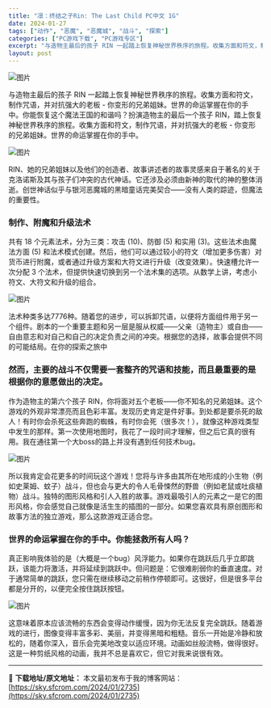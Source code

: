 ```yaml
---
title: "凛：终结之子Rin: The Last Child PC中文 1G"
date: 2024-01-27
tags: ["动作", "恶魔", "恶魔城", "战斗", "探索"]
categories: ["PC游戏下载", "PC游戏专区"]
excerpt: "与造物主最后的孩子 RIN 一起踏上恢复神秘世界秩序的旅程。收集方面和符文，制作咒语，并对抗强大的老板 - 你变形的兄弟姐妹。世界的命运掌握在你的手中。你能恢复这个魔法王国的和谐吗？扮演造物主的最后一个孩子 RIN，踏上恢复神秘世界秩序的旅程。收集方面和符文，制作咒语，并对抗强大的老板 - 你变形的&hellip;"
layout: post
---
```


<div>
<div>
<p class="clear"><img class="aligncenter" src="https://sky.sfcrom.com/wp-content/uploads/2024/01/20240127080623-a30a5.jpeg" alt="图片" crossorigin="anonymous" data-imgfileid="110004586" data-ratio="0.5625" data-src="https://sky.sfcrom.com/wp-content/uploads/2024/01/20240127080623-a30a5.jpeg" data-type="jpeg" data-w="800" data-original-style="null" data-index="1" data-fail="0" /></p>
<p class="clear">与造物主最后的孩子 RIN 一起踏上恢复神秘世界秩序的旅程。收集方面和符文，制作咒语，并对抗强大的老板 - 你变形的兄弟姐妹。世界的命运掌握在你的手中。你能恢复这个魔法王国的和谐吗？扮演造物主的最后一个孩子 RIN，踏上恢复神秘世界秩序的旅程。收集方面和符文，制作咒语，并对抗强大的老板 - 你变形的兄弟姐妹。世界的命运掌握在你的手中。</p>
<p class="clear"><img src="https://sky.sfcrom.com/wp-content/uploads/2024/01/20240127080624-6dd8b.jpeg" alt="图片" crossorigin="anonymous" data-imgfileid="110004591" data-ratio="0.5625" data-src="https://sky.sfcrom.com/wp-content/uploads/2024/01/20240127080624-6dd8b.jpeg" data-type="jpeg" data-w="1920" data-original-style="null" data-index="2" data-fail="0" /></p>
<p class="clear">RIN、她的兄弟姐妹以及他们的创造者、故事讲述者的故事灵感来自于著名的关于克洛诺斯及其与孩子们冲突的古代神话。它还涉及必须由新神的取代的神的整体消逝。创世神话似乎与银河恶魔城的黑暗童话完美契合——没有人类的踪迹，但魔法的重要性。</p>

<h3>制作、附魔和升级法术</h3>
<p class="clear">共有 18 个元素法术，分为三类：攻击 (10)、防御 (5) 和实用 (3)。这些法术由魔法方面 (5) 和法术模式创建。然后，他们可以通过较小的符文（增加更多伤害）对货币进行附魔，或者通过升级方案和大符文进行升级（改变效果）。快速槽允许一次分配 3 个法术，但提供快速切换到另一个法术集的选项。从数学上讲，考虑小符文、大符文和升级的组合。</p>
<p class="clear"><img src="https://sky.sfcrom.com/wp-content/uploads/2024/01/20240127080624-4a728.jpeg" alt="图片" crossorigin="anonymous" data-imgfileid="110004588" data-ratio="0.5625" data-src="https://sky.sfcrom.com/wp-content/uploads/2024/01/20240127080624-4a728.jpeg" data-type="jpeg" data-w="1920" data-original-style="null" data-index="3" data-fail="0" /></p>
<p class="clear">法术种类多达7776种。随着您的进步，可以拆卸咒语，以便将方面组件用于另一个组件。剧本的一个重要主题和另一层是服从权威——父亲（造物主）或自由——自由意志和对自己和自己的决定负责之间的冲突。根据您的选择，故事会提供不同的可能结局。在你的探索之旅中</p>

<h3>然而，主要的战斗不仅需要一套整齐的咒语和技能，而且最重要的是根据你的意愿做出的决定。</h3>
<p class="clear">作为造物主的第六个孩子 RIN，你将面对五个老板——你不知名的兄弟姐妹。这个游戏的外观非常漂亮而且色彩丰富。发现历史肯定是件好事。到处都是要杀死的敌人！有时你会杀死这些奔跑的蜘蛛，有时你会死（很多次！），就像这种游戏类型中发生的那样。第一次使用地图时，我花了一段时间才理解，但之后它真的很有用。我在通往第一个大boss的路上并没有遇到任何技术bug。</p>
<p class="clear"><img src="https://sky.sfcrom.com/wp-content/uploads/2024/01/20240127080624-75025.jpeg" alt="图片" crossorigin="anonymous" data-imgfileid="110004589" data-ratio="0.5625" data-src="https://sky.sfcrom.com/wp-content/uploads/2024/01/20240127080624-75025.jpeg" data-type="jpeg" data-w="1920" data-original-style="null" data-index="4" data-fail="0" /></p>
<p class="clear">所以我肯定会花更多的时间玩这个游戏！您将与许多由其所在地形成的小生物（例如史莱姆、蚊子）战斗，但也会与更大的令人毛骨悚然的野兽（例如老鼠或吐痰植物）战斗。独特的图形风格和引人入胜的故事。游戏最吸引人的元素之一是它的图形风格，你会感觉自己就像是活生生的插图的一部分。如果您喜欢具有原创图形和故事方法的独立游戏，那么这款游戏正适合您。</p>

<h3>世界的命运掌握在你的手中。你能拯救所有人吗？</h3>
<p class="clear">真正影响我体验的是（大概是一个bug）风浮能力。如果你在跳跃后几乎立即跳跃，该能力将激活，并将延续到跳跃中。但问题是：它很难削弱你的垂直速度。对于通常简单的跳跃，您只需在继续移动之前稍作停顿即可。这很好，但是很多平台都是分开的，以便完全按住跳跃按钮。</p>
<p class="clear"><img src="https://sky.sfcrom.com/wp-content/uploads/2024/01/20240127080624-2152b.jpeg" alt="图片" crossorigin="anonymous" data-imgfileid="110004590" data-ratio="0.5625" data-src="https://sky.sfcrom.com/wp-content/uploads/2024/01/20240127080624-2152b.jpeg" data-type="jpeg" data-w="1920" data-original-style="null" data-index="5" /></p>
<p class="clear">这意味着原本应该流畅的东西会变得动作缓慢，因为你无法反复完全跳跃。随着游戏的进行，图像变得丰富多彩、美丽，并变得黑暗和粗糙。音乐一开始是冷静和放松的，随着你深入，音乐会完美地改变以适应环境。动画如丝般流畅，做得很好。这是一种剪纸风格的动画，我并不总是喜欢它，但它对我来说很有效。</p>

</div>
</div>

---
📖 **下载地址/原文地址：** 本文最初发布于我的博客网站：[https://sky.sfcrom.com/2024/01/2735](https://sky.sfcrom.com/2024/01/2735)
